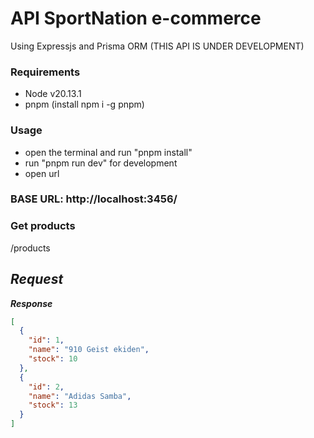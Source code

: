 # API SportNation e-commerce

Using Expressjs and Prisma ORM (THIS API IS UNDER DEVELOPMENT)

### Requirements

- Node v20.13.1
- pnpm (install npm i -g pnpm)

### Usage

- open the terminal and run "pnpm install"
- run "pnpm run dev" for development
- open url

### BASE URL: http://localhost:3456/

### Get products

/products

## **_Request_**

**_Response_**

```json
[
  {
    "id": 1,
    "name": "910 Geist ekiden",
    "stock": 10
  },
  {
    "id": 2,
    "name": "Adidas Samba",
    "stock": 13
  }
]
```
